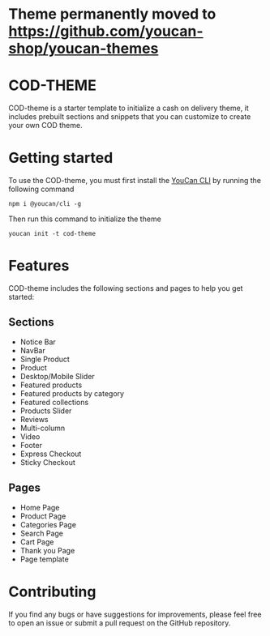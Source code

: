 # Theme permanently moved to https://github.com/youcan-shop/youcan-themes

# COD-THEME

COD-theme is a starter template to initialize a cash on delivery theme, it includes prebuilt sections and snippets that you can customize to create your own COD theme.


# Getting started
To use the COD-theme, you must first install the [YouCan CLI](https://developer.youcan.shop/themes/cli/introduction.html) by running the following command
```
npm i @youcan/cli -g
```
Then run this command to initialize the theme
```
youcan init -t cod-theme
```

# Features
COD-theme includes the following sections and pages to help you get started:

## Sections
- Notice Bar
- NavBar
- Single Product
- Product
- Desktop/Mobile Slider
- Featured products
- Featured products by category
- Featured collections
- Products Slider
- Reviews
- Multi-column
- Video
- Footer
- Express Checkout
- Sticky Checkout
## Pages
- Home Page
- Product Page
- Categories Page
- Search Page
- Cart Page
- Thank you Page
- Page template


# Contributing
If you find any bugs or have suggestions for improvements, please feel free to open an issue or submit a pull request on the GitHub repository.
